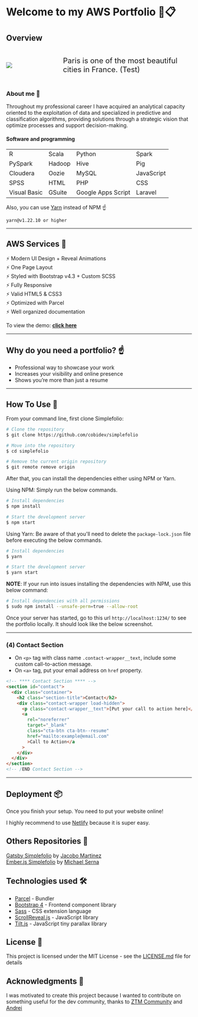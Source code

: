 # Welcome to my AWS Portfolio 💼📋

## Overview
<style>
    .container {
        display: flex;
        align-items: center;
        justify-content: center
    }
    img.repo {
        max-width: 100%
    }

    .image {
        flex-basis: 40%
    }

    .text {
        font-size: 20px;
        padding-left: 20px;
    }
</style>

<div class="container">
    <div class="image">
        <img class="repo" src="https://i.pinimg.com/originals/26/ea/fc/26eafc0b14488fea03fa8fa9751203ff.jpg">
    </div>
    <div class="text">
        <p>Paris is one of the most beautiful cities in France. (Test)</p>
    </div>
</div>

### About me 📄

Throughout my professional career I have acquired an analytical capacity oriented to the exploitation of data and specialized in predictive and classification algorithms, providing solutions through a strategic vision that optimize processes and support decision-making.

#### Software and programming
<table style="width:100%;">
    <tr>
        <td>R</td>
        <td>Scala</td>
        <td>Python</td>
        <td>Spark</td>
    </tr>
    <tr>
        <td>PySpark</td>
        <td>Hadoop</td>
        <td>Hive</td>
        <td>Pig</td>
    </tr>
    <tr>
        <td>Cloudera</td>
        <td>Oozie</td>
        <td>MySQL</td>
        <td>JavaScript</td>
    </tr>
    <tr>
        <td>SPSS</td>
        <td>HTML</td>
        <td>PHP</td>
        <td>CSS</td>
    </tr>
    <tr>
        <td>Visual Basic</td>
        <td>GSuite</td>
        <td>Google Apps Script</td>
        <td>Laravel</td>
    </tr>
</table> 

Also, you can use [Yarn](https://yarnpkg.com/) instead of NPM ☝️

```
yarn@v1.22.10 or higher
```

---


## AWS Services 🚀

⚡️ Modern UI Design + Reveal Animations\
⚡️ One Page Layout\
⚡️ Styled with Bootstrap v4.3 + Custom SCSS\
⚡️ Fully Responsive\
⚡️ Valid HTML5 & CSS3\
⚡️ Optimized with Parcel\
⚡️ Well organized documentation

To view the demo: **[click here](https://the-simplefolio.netlify.app/)**

---

## Why do you need a portfolio? ☝️

- Professional way to showcase your work
- Increases your visibility and online presence
- Shows you’re more than just a resume

---

## How To Use 🔧

From your command line, first clone Simplefolio:

```bash
# Clone the repository
$ git clone https://github.com/cobidev/simplefolio

# Move into the repository
$ cd simplefolio

# Remove the current origin repository
$ git remote remove origin
```

After that, you can install the dependencies either using NPM or Yarn.

Using NPM: Simply run the below commands.

```bash
# Install dependencies
$ npm install

# Start the development server
$ npm start
```

Using Yarn: Be aware of that you'll need to delete the `package-lock.json` file before executing the below commands.

```bash
# Install dependencies
$ yarn

# Start the development server
$ yarn start
```

**NOTE**:
If your run into issues installing the dependencies with NPM, use this below command:

```bash
# Install dependencies with all permissions
$ sudo npm install --unsafe-perm=true --allow-root
```

Once your server has started, go to this url `http://localhost:1234/` to see the portfolio locally. It should look like the below screenshot.

---

### (4) Contact Section

- On `<p>` tag with class name `.contact-wrapper__text`, include some custom call-to-action message.
- On `<a>` tag, put your email address on `href` property.

```html
<!-- **** Contact Section **** -->
<section id="contact">
  <div class="container">
    <h2 class="section-title">Contact</h2>
    <div class="contact-wrapper load-hidden">
      <p class="contact-wrapper__text">[Put your call to action here]</p>
      <a
        rel="noreferrer"
        target="_blank"
        class="cta-btn cta-btn--resume"
        href="mailto:example@email.com"
        >Call to Action</a
      >
    </div>
  </div>
</section>
<!-- /END Contact Section -->
```

---

## Deployment 📦

Once you finish your setup. You need to put your website online!

I highly recommend to use [Netlify](https://netlify.com) because it is super easy.

## Others Repositories 👥

[Gatsby Simplefolio](https://github.com/cobidev/gatsby-simplefolio) by [Jacobo Martinez](https://github.com/cobidev)\
[Ember.js Simplefolio](https://github.com/sernadesigns/simplefolio-ember) by [Michael Serna](https://github.com/sernadesigns)

## Technologies used 🛠️

- [Parcel](https://parceljs.org/) - Bundler
- [Bootstrap 4](https://getbootstrap.com/docs/4.3/getting-started/introduction/) - Frontend component library
- [Sass](https://sass-lang.com/documentation) - CSS extension language
- [ScrollReveal.js](https://scrollrevealjs.org/) - JavaScript library
- [Tilt.js](https://gijsroge.github.io/tilt.js/) - JavaScript tiny parallax library

## License 🎉

This project is licensed under the MIT License - see the [LICENSE.md](LICENSE.md) file for details

## Acknowledgments 🎁

I was motivated to create this project because I wanted to contribute on something useful for the dev community, thanks to [ZTM Community](https://github.com/zero-to-mastery) and [Andrei](https://github.com/aneagoie)
